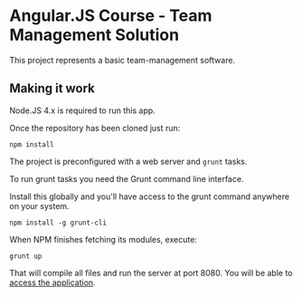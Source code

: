 # Angular.JS Course - Team Management Solution

This project represents a basic team-management software.

## Making it work

Node.JS 4.x is required to run this app.

Once the repository has been cloned just run:

```
npm install
```

The project is preconfigured with a web server and `grunt` tasks.

To run grunt tasks you need the Grunt command line interface.

Install this globally and you'll have access to the grunt command anywhere on your system.
```
npm install -g grunt-cli
```

When NPM finishes fetching its modules, execute:

```
grunt up
```

That will compile all files and run the server at port 8080. You will be able to [access the application](http://localhost:8080/).
